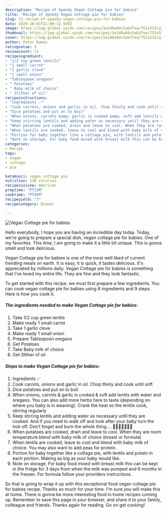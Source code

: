 ```yaml
---
description: "Recipe of Speedy Vegan Cottage pie for babies"
title: "Recipe of Speedy Vegan Cottage pie for babies"
slug: 11-recipe-of-speedy-vegan-cottage-pie-for-babies
date: 2020-10-01T21:09:12.939Z
image: https://img-global.cpcdn.com/recipes/5e246a60c5ab3fea/751x532cq70/vegan-cottage-pie-for-babies-recipe-main-photo.jpg
thumbnail: https://img-global.cpcdn.com/recipes/5e246a60c5ab3fea/751x532cq70/vegan-cottage-pie-for-babies-recipe-main-photo.jpg
cover: https://img-global.cpcdn.com/recipes/5e246a60c5ab3fea/751x532cq70/vegan-cottage-pie-for-babies-recipe-main-photo.jpg
author: Peter Ramos
ratingvalue: 3
reviewcount: 13
recipeingredient:
- "1/2 cup green lentils"
- "1 small carrot"
- "1 garlic clove"
- "1 small onion"
- "Tablespoon oregano"
- " Potatoes"
- " Baby milk of choice"
- " Slither of oil"
recipeinstructions:
- "Ingredients ✅"
- "Cook carrots, onions and garlic in oil. Chop thinly and cook until soft"
- "Dice potatoes and put on to boil"
- "When onions, carrots &amp; garlic is cooked &amp; soft add lentils with water and oregano. You can also add more herbs here to taste (depending on where you baby is in weaning). Crank the heat so the lentils cook, stirring regularly"
- "Keep stirring lentils and adding water as necessary until they are cooked. And if you need to walk off and look after your baby turn the hob off. Don’t forget and burn the whole thing.... 🙋🏻‍♀️🤦🏻‍♀️😭"
- "When potatoes are cooked, drain and leave to cool. When they are room temperature blend with baby milk of choice (breast or formula)"
- "When lentils are cooked, leave to cool and blend with baby milk of choice. You may also want to add peas for protein."
- "Portion for baby together like a cottage pie, with lentils and potato in each portion. Making as big as your baby would like."
- "Note on storage. For baby food mixed with breast milk this can be kept in the fridge for 3 days from when the milk was pumped and 6 months in the freezer. For formula follow your providers instructions."
categories:
- Recipe
tags:
- vegan
- cottage
- pie

katakunci: vegan cottage pie 
nutrition: 138 calories
recipecuisine: American
preptime: "PT13M"
cooktime: "PT45M"
recipeyield: "3"
recipecategory: Dinner

---
```



![Vegan Cottage pie for babies](https://img-global.cpcdn.com/recipes/5e246a60c5ab3fea/751x532cq70/vegan-cottage-pie-for-babies-recipe-main-photo.jpg)

Hello everybody, I hope you are having an incredible day today. Today, we're going to prepare a special dish, vegan cottage pie for babies. One of my favorites. This time, I am going to make it a little bit unique. This is gonna smell and look delicious.

Vegan Cottage pie for babies is one of the most well liked of current trending meals on earth. It is easy, it is quick, it tastes delicious. It's appreciated by millions daily. Vegan Cottage pie for babies is something that I've loved my entire life. They are fine and they look fantastic.




To get started with this recipe, we must first prepare a few ingredients. You can cook vegan cottage pie for babies using 8 ingredients and 9 steps. Here is how you cook it.

<!--inarticleads1-->

##### The ingredients needed to make Vegan Cottage pie for babies:

1. Take 1/2 cup green lentils
1. Make ready 1 small carrot
1. Take 1 garlic clove
1. Make ready 1 small onion
1. Prepare Tablespoon oregano
1. Get  Potatoes
1. Take  Baby milk of choice
1. Get  Slither of oil




<!--inarticleads2-->

##### Steps to make Vegan Cottage pie for babies:

1. Ingredients ✅
1. Cook carrots, onions and garlic in oil. Chop thinly and cook until soft
1. Dice potatoes and put on to boil
1. When onions, carrots &amp; garlic is cooked &amp; soft add lentils with water and oregano. You can also add more herbs here to taste (depending on where you baby is in weaning). Crank the heat so the lentils cook, stirring regularly
1. Keep stirring lentils and adding water as necessary until they are cooked. And if you need to walk off and look after your baby turn the hob off. Don’t forget and burn the whole thing.... 🙋🏻‍♀️🤦🏻‍♀️😭
1. When potatoes are cooked, drain and leave to cool. When they are room temperature blend with baby milk of choice (breast or formula)
1. When lentils are cooked, leave to cool and blend with baby milk of choice. You may also want to add peas for protein.
1. Portion for baby together like a cottage pie, with lentils and potato in each portion. Making as big as your baby would like.
1. Note on storage. For baby food mixed with breast milk this can be kept in the fridge for 3 days from when the milk was pumped and 6 months in the freezer. For formula follow your providers instructions.




So that is going to wrap it up with this exceptional food vegan cottage pie for babies recipe. Thanks so much for your time. I'm sure you will make this at home. There is gonna be more interesting food in home recipes coming up. Remember to save this page in your browser, and share it to your family, colleague and friends. Thanks again for reading. Go on get cooking!
